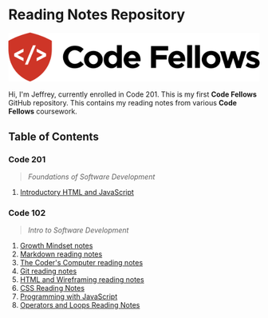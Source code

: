 # Reading Notes Repository

![Code Fellows Logo](CodeFellowsLogo.png)

Hi, I'm Jeffrey, currently enrolled in Code 201. This is my first **Code Fellows** GitHub repository. This contains my reading notes from various **Code Fellows** coursework.

## Table of Contents

### Code 201

> *Foundations of Software Development*

1. [Introductory HTML and JavaScript](https://jeffreyjtech.github.io/reading-notes/class-01)

### Code 102

> *Intro to Software Development*

1. [Growth Mindset notes](https://jeffreyjtech.github.io/reading-notes/growth-mindset-notes-lab01b)
2. [Markdown reading notes](https://jeffreyjtech.github.io/reading-notes/markdown-notes-read01)
3. [The Coder's Computer reading notes](https://jeffreyjtech.github.io/reading-notes/coders-computer-notes-read02)
4. [Git reading notes](https://jeffreyjtech.github.io/reading-notes/git-notes-read03)
5. [HTML and Wireframing reading notes](https://jeffreyjtech.github.io/reading-notes/html-notes-read04)
6. [CSS Reading Notes](https://jeffreyjtech.github.io/reading-notes/CSS-reading-notes-read05)
7. [Programming with JavaScript](https://jeffreyjtech.github.io/reading-notes/programming-with-JavaScript-read07)
8. [Operators and Loops Reading Notes](https://jeffreyjtech.github.io/reading-notes/operators-and-loops-read08)